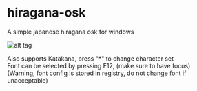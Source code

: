 # hiragana-osk
A simple japanese hiragana osk for windows

![alt tag](http://mjsstuf.x10host.com/files/images/hiragana%20osk.png)

Also supports Katakana, press "*" to change character set  
Font can be selected by pressing F12, (make sure to have focus)  
(Warning, font config is stored in registry, do not change font if unacceptable)

